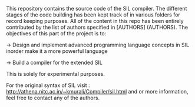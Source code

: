 This repository contains the source code of the SIL compiler. The different stages of the code building has 
been kept track of in various folders for record keeping purposes.
All of the content in this repo has been entirely contributed by the list of authors specified in [AUTHORS] (AUTHORS).
The objectives of this part of the project is to:

-> Design and implement advanced programming language concepts in SIL inorder make it a more powerful language 

-> Build a compiler for the extended SIL 


This is solely for experimental purposes.

For the original syntax of SIL visit : http://athena.nitc.ac.in/~kmurali/Compiler/sil.html 
and or more information, feel free to contact any of the authors.

